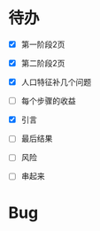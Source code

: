 # 待办

- [x] 第一阶段2页
- [x] 第二阶段2页
- [x] 人口特征补几个问题
- [ ] 每个步骤的收益
- [x] 引言
- [ ] 最后结果
- [ ] 风险
- [ ] 串起来


# Bug

